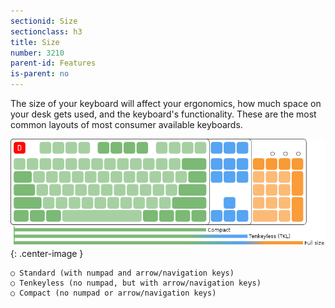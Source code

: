 ```yaml
---
sectionid: Size
sectionclass: h3
title: Size
number: 3210
parent-id: Features
is-parent: no
---
```

The size of your keyboard will affect your ergonomics, how much space on your desk gets used, and the keyboard's functionality. These are the most common layouts of most consumer available keyboards.

![Comparison](https://raw.githubusercontent.com/Xelus22/MechanicalKeyboardWiki/master/img/Compact-tkl-fullsize.jpg){: .center-image }

    ○ Standard (with numpad and arrow/navigation keys)
    ○ Tenkeyless (no numpad, but with arrow/navigation keys)
    ○ Compact (no numpad or arrow/navigation keys)
